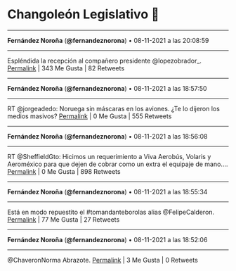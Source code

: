 # Changoleón Legislativo 🙈
*****
**Fernández Noroña** (**@fernandeznorona**) • 08-11-2021 a las 20:08:59
*****
Espléndida la recepción al compañero presidente @lopezobrador_.
[Permalink](https://twitter.com/fernandeznorona/status/1457923147819278344) | 343 Me Gusta | 82 Retweets
*****
**Fernández Noroña** (**@fernandeznorona**) • 08-11-2021 a las 18:57:50
*****
RT @jorgeadedo: Noruega sin máscaras en los aviones. ¿Te lo dijeron los medios masivos?
[Permalink](https://twitter.com/fernandeznorona/status/1457905239709949958) | 0 Me Gusta | 555 Retweets
*****
**Fernández Noroña** (**@fernandeznorona**) • 08-11-2021 a las 18:56:08
*****
RT @SheffieldGto: Hicimos un requerimiento a Viva Aerobús, Volaris y Aeroméxico para que dejen de cobrar como un extra el equipaje de mano.…
[Permalink](https://twitter.com/fernandeznorona/status/1457904813174243328) | 0 Me Gusta | 898 Retweets
*****
**Fernández Noroña** (**@fernandeznorona**) • 08-11-2021 a las 18:55:34
*****
Está en modo repuestito el #tomandanteborolas alias @FelipeCalderon.
[Permalink](https://twitter.com/fernandeznorona/status/1457904669364211712) | 77 Me Gusta | 27 Retweets
*****
**Fernández Noroña** (**@fernandeznorona**) • 08-11-2021 a las 18:52:06
*****
@ChaveronNorma Abrazote.
[Permalink](https://twitter.com/fernandeznorona/status/1457903795778772995) | 3 Me Gusta | 0 Retweets